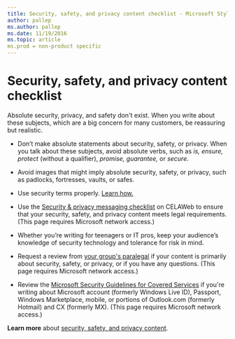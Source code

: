 ```yaml
---
title: Security, safety, and privacy content checklist - Microsoft Style Guide
author: pallep
ms.author: pallep
ms.date: 11/19/2016
ms.topic: article
ms.prod = non-product specific
---
```


# Security, safety, and privacy content checklist

Absolute security, privacy, and safety don't exist. When you write about these subjects, which are a big concern for many customers, be reassuring but realistic.

  - Don’t
    make absolute statements about security, safety, or privacy. When
    you talk about these subjects, avoid absolute verbs, such as *is,* *ensure, protect* (without a qualifier), *promise, guarantee,* or *secure.*

  - Avoid images that might imply absolute security, safety, or privacy, such as padlocks, fortresses, vaults, or safes. 

  - Use security terms properly. [Learn how.](/style-guide/a-z-word-list-term-collections/term-collections/security-safety-privacy-terms)

  - Use the [Security & privacy messaging checklist](https://microsoft.sharepoint.com/sites/LCAWeb/Home/Marketing/Marketing-and-Advertising-Content/Security-Privacy) on CELAWeb to ensure that your security, safety, and privacy content meets legal requirements. (This page requires Microsoft network access.)

  - Whether
    you’re writing for teenagers or IT pros, keep your audience’s
    knowledge of security technology and tolerance for risk in mind.

  - Request a review from [your group's paralegal](https://microsoft.sharepoint.com/sites/lcaweb/Pages/Applications/LegalContact.aspx) if your content is primarily about security, safety, or privacy, or if you have any questions. (This page requires Microsoft network access.)

  - Review the [Microsoft Security Guidelines for Covered Services](https://microsoft.sharepoint.com/sites/LCAWebAuthoring/LSWDocuments/Microsoft_Security_Guidelines_For_Covered_Services_Marketing.docx?d=wd7f81ee2e7c6424c82fa70dc26d03084) if you're writing about Microsoft account (formerly Windows Live ID), Passport, Windows Marketplace, mobile, or portions of Outlook.com (formerly Hotmail) and CX (formerly MX). (This page requires Microsoft network access.)

**Learn more** about [security, safety, and privacy content](/style-guide/security-safety-privacy-content). 

